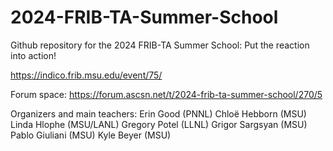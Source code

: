 # 2024-FRIB-TA-Summer-School

Github repository for the 2024 FRIB-TA Summer School: Put the reaction into action!

https://indico.frib.msu.edu/event/75/

Forum space: https://forum.ascsn.net/t/2024-frib-ta-summer-school/270/5

Organizers and main teachers:
Erin Good (PNNL)
Chloë Hebborn (MSU)
Linda Hlophe (MSU/LANL)
Gregory Potel (LLNL)
Grigor Sargsyan (MSU)                                                                                                                                                    Pablo Giuliani (MSU)
Kyle Beyer (MSU)
